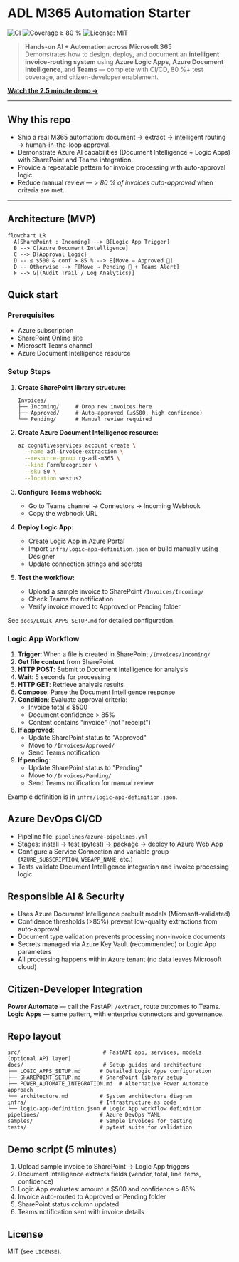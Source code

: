 # ADL M365 Automation Starter

![CI](https://github.com/ammons-datalabs/adl-m365-automation-starter/actions/workflows/ci-deploy.yml/badge.svg)
![Coverage ≥ 80 %](https://img.shields.io/badge/coverage-80%25-brightgreen)
![License: MIT](https://img.shields.io/badge/license-MIT-blue)

> **Hands-on AI + Automation across Microsoft 365**  
> Demonstrates how to design, deploy, and document an **intelligent invoice-routing system** using **Azure Logic Apps**, **Azure Document Intelligence**, and **Teams** — complete with CI/CD, 80 %+ test coverage, and citizen-developer enablement.  

 **[Watch the 2.5 minute demo →](https://youtu.be/a_5d8T2u-dQ)**  

---

## Why this repo
- Ship a real M365 automation: document → extract → intelligent routing → human-in-the-loop approval.  
- Demonstrate Azure AI capabilities (Document Intelligence + Logic Apps) with SharePoint and Teams integration.  
- Provide a repeatable pattern for invoice processing with auto-approval logic.  
- Reduce manual review — *> 80 % of invoices auto-approved* when criteria are met.  

---

## Architecture (MVP)

```mermaid
flowchart LR
  A[SharePoint : Incoming] --> B[Logic App Trigger]
  B --> C[Azure Document Intelligence]
  C --> D{Approval Logic}
  D -- ≤ $500 & conf > 85 % --> E[Move → Approved 📂]
  D -- Otherwise --> F[Move → Pending 📂 + Teams Alert]
  F --> G[(Audit Trail / Log Analytics)]
  ```

## Quick start

### Prerequisites
- Azure subscription
- SharePoint Online site
- Microsoft Teams channel
- Azure Document Intelligence resource

### Setup Steps

1. **Create SharePoint library structure:**
   ```
   Invoices/
   ├── Incoming/     # Drop new invoices here
   ├── Approved/     # Auto-approved (≤$500, high confidence)
   └── Pending/      # Manual review required
   ```

2. **Create Azure Document Intelligence resource:**
   ```bash
   az cognitiveservices account create \
     --name adl-invoice-extraction \
     --resource-group rg-adl-m365 \
     --kind FormRecognizer \
     --sku S0 \
     --location westus2
   ```

3. **Configure Teams webhook:**
   - Go to Teams channel → Connectors → Incoming Webhook
   - Copy the webhook URL

4. **Deploy Logic App:**
   - Create Logic App in Azure Portal
   - Import `infra/logic-app-definition.json` or build manually using Designer
   - Update connection strings and secrets

5. **Test the workflow:**
   - Upload a sample invoice to SharePoint `/Invoices/Incoming/`
   - Check Teams for notification
   - Verify invoice moved to Approved or Pending folder

See `docs/LOGIC_APPS_SETUP.md` for detailed configuration.

### Logic App Workflow

1. **Trigger**: When a file is created in SharePoint `/Invoices/Incoming/`
2. **Get file content** from SharePoint
3. **HTTP POST**: Submit to Document Intelligence for analysis
4. **Wait**: 5 seconds for processing
5. **HTTP GET**: Retrieve analysis results
6. **Compose**: Parse the Document Intelligence response
7. **Condition**: Evaluate approval criteria:
   - Invoice total ≤ $500
   - Document confidence > 85%
   - Content contains "invoice" (not "receipt")
8. **If approved**:
   - Update SharePoint status to "Approved"
   - Move to `/Invoices/Approved/`
   - Send Teams notification
9. **If pending**:
   - Update SharePoint status to "Pending"
   - Move to `/Invoices/Pending/`
   - Send Teams notification for manual review

Example definition is in `infra/logic-app-definition.json`.

## Azure DevOps CI/CD
- Pipeline file: `pipelines/azure-pipelines.yml`
- Stages: install → test (pytest) → package → deploy to Azure Web App
- Configure a Service Connection and variable group (`AZURE_SUBSCRIPTION`, `WEBAPP_NAME`, etc.)
- Tests validate Document Intelligence integration and invoice processing logic

## Responsible AI & Security
- Uses Azure Document Intelligence prebuilt models (Microsoft-validated)
- Confidence thresholds (>85%) prevent low-quality extractions from auto-approval
- Document type validation prevents processing non-invoice documents
- Secrets managed via Azure Key Vault (recommended) or Logic App parameters
- All processing happens within Azure tenant (no data leaves Microsoft cloud)

## Citizen-Developer Integration
**Power Automate** — call the FastAPI `/extract`, route outcomes to Teams.  
**Logic Apps** — same pattern, with enterprise connectors and governance.

## Repo layout
```
src/                          # FastAPI app, services, models (optional API layer)
docs/                         # Setup guides and architecture
├── LOGIC_APPS_SETUP.md      # Detailed Logic Apps configuration
├── SHAREPOINT_SETUP.md      # SharePoint library setup
├── POWER_AUTOMATE_INTEGRATION.md  # Alternative Power Automate approach
└── architecture.md          # System architecture diagram
infra/                       # Infrastructure as code
└── logic-app-definition.json # Logic App workflow definition
pipelines/                   # Azure DevOps YAML
samples/                     # Sample invoices for testing
tests/                       # pytest suite for validation
```

## Demo script (5 minutes)
1. Upload sample invoice to SharePoint → Logic App triggers
2. Document Intelligence extracts fields (vendor, total, line items, confidence)
3. Logic App evaluates: amount ≤ $500 and confidence > 85%
4. Invoice auto-routed to Approved or Pending folder
5. SharePoint status column updated
6. Teams notification sent with invoice details

## License
MIT (see `LICENSE`).
